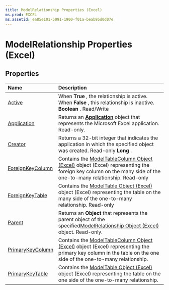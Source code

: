```yaml
---
title: ModelRelationship Properties (Excel)
ms.prod: EXCEL
ms.assetid: ea85e101-5091-1900-f01a-beab95d0d07e
---
```



# ModelRelationship Properties (Excel)

## Properties



|**Name**|**Description**|
|:-----|:-----|
|[Active](modelrelationship-active-property-excel.md)|When  **True** , the relationship is active. When **False** , this relationship is inactive. **Boolean** . Read/Write|
|[Application](modelrelationship-application-property-excel.md)|Returns an  **[Application](application-object-excel.md)** object that represents the Microsoft Excel application. Read-only.|
|[Creator](modelrelationship-creator-property-excel.md)|Returns a 32-bit integer that indicates the application in which the specified object was created. Read-only  **Long** .|
|[ForeignKeyColumn](modelrelationship-foreignkeycolumn-property-excel.md)|Contains the [ModelTableColumn Object (Excel)](modeltablecolumn-object-excel.md) object (Excel) representing the foreign key column on the many side of the one-to-many relationship. Read-only|
|[ForeignKeyTable](modelrelationship-foreignkeytable-property-excel.md)|Contains the [ModelTable Object (Excel)](modeltable-object-excel.md) object (Excel) representing the table on the many side of the one-to-many relationship. Read-only|
|[Parent](modelrelationship-parent-property-excel.md)|Returns an  **Object** that represents the parent object of the specified[ModelRelationship Object (Excel)](modelrelationship-object-excel.md) object. Read-only.|
|[PrimaryKeyColumn](modelrelationship-primarykeycolumn-property-excel.md)|Contains the [ModelTableColumn Object (Excel)](modeltablecolumn-object-excel.md) object (Excel) representing the primary key column in the table on the one side of the one-to-many relationship.|
|[PrimaryKeyTable](modelrelationship-primarykeytable-property-excel.md)|Contains the [ModelTable Object (Excel)](modeltable-object-excel.md) object (Excel) representing the table on the one side of the one-to-many relationship.|

